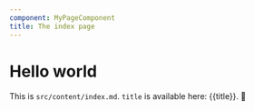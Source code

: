 ```yaml
---
component: MyPageComponent
title: The index page
---
```


# Hello world

This is `src/content/index.md`.
`title` is available here: {{title}}.
:tada:
